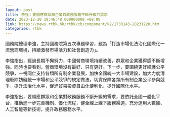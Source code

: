 ```yaml
---
layout: post
title: 李強：要順應群眾和企業對政務服務不斷升級的需求
date: 2023-12-20 19:46:48.000000000 +08:00
link: https://news.rthk.hk/rthk/ch/component/k2/1733143-20231220.htm
categories: rthk
---
```


國務院總理李強，主持國務院第五次專題學習，題為「打造市場化法治化國際化一流營商環境，持續激發市場活力和社會創造力」。

李強指出，經過長期不懈努力，中國營商環境持續改善，群眾和企業獲得感不斷增強。同時也要看到，營商環境沒有最好、只有更好。下一步，要圍繞更好維護公平競爭，一視同仁支持各類所有制企業發展，加快全國統一大市場建設，加大力度清理廢除妨礙統一市場和公平競爭的規定做法，切實保障各類所有制企業公平參與競爭，提升法治化水平，促進貿易投資自由化便利化，提升國際化水平。

李強指出，要順應群眾和企業對政務服務不斷升級的需求，要依託全國一體化平台，推動進一步完善機制、優化流程，健全線上線下服務渠道，充分運用大數據、人工智能等新技術，提升政務服務水平。
